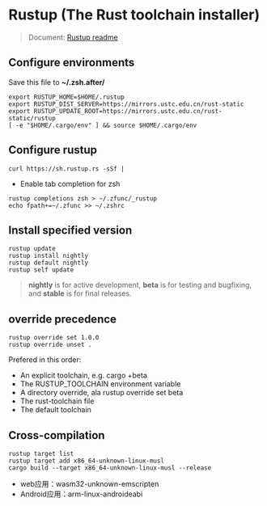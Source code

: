 # Rustup (The Rust toolchain installer)

> Document: [Rustup readme](https://github.com/rust-lang-nursery/rustup.rs/blob/master/README.md)

## Configure environments
Save this file to **~/.zsh.after/**
```
export RUSTUP_HOME=$HOME/.rustup​
export RUSTUP_DIST_SERVER=https://mirrors.ustc.edu.cn/rust-static​
export RUSTUP_UPDATE_ROOT=https://mirrors.ustc.edu.cn/rust-static/rustup​
[ -e "$HOME/.cargo/env" ] && source $HOME/.cargo/env
```

## Configure rustup  
```
curl https://sh.rustup.rs -sSf | 
```

* Enable tab completion for zsh

```
rustup completions zsh > ~/.zfunc/_rustup
echo fpath+=~/.zfunc >> ~/.zshrc

```

## Install specified version

```
rustup update
rustup install nightly
rustup default nightly
rustup self update
```
> **nightly** is for active development, **beta** is for testing and bugfixing, and **stable** is for final releases.

## override precedence

```
rustup override set 1.0.0
rustup override unset .
```
Prefered in this order:
* An explicit toolchain, e.g. cargo +beta
* The RUSTUP_TOOLCHAIN environment variable
* A directory override, ala rustup override set beta
* The rust-toolchain file
* The default toolchain

## Cross-compilation

```
rustup target list
rustup target add x86_64-unknown-linux-musl
cargo build --target x86_64-unknown-linux-musl --release
```
* web应用：wasm32-unknown-emscripten
* Android应用：arm-linux-androideabi